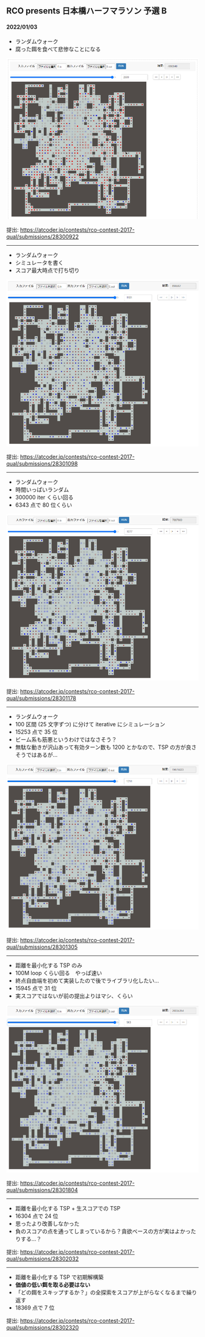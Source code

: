 ## RCO presents 日本橋ハーフマラソン 予選 B

#### 2022/01/03

* ランダムウォーク
* 腐った餌を食べて悲惨なことになる

<img src="img/random_walk.png">

提出: https://atcoder.jp/contests/rco-contest-2017-qual/submissions/28300922

---

* ランダムウォーク
* シミュレータを書く
* スコア最大時点で打ち切り

<img src="img/random_walk_truncated.png">

提出: https://atcoder.jp/contests/rco-contest-2017-qual/submissions/28301098

---

* ランダムウォーク
* 時間いっぱいランダム
* 300000 iter くらい回る
* 6343 点で 80 位くらい

<img src="img/multistart_random_walk.png">

提出: https://atcoder.jp/contests/rco-contest-2017-qual/submissions/28301178

---

* ランダムウォーク
* 100 区間 (25 文字ずつ) に分けて iterative にシミュレーション
* 15253 点で 35 位
* ビーム系も筋悪というわけではなさそう？
* 無駄な動きが沢山あって有効ターン数も 1200 とかなので、TSP の方が良さそうではあるが…

<img src="img/random_walk_interval.png">

提出: https://atcoder.jp/contests/rco-contest-2017-qual/submissions/28301305

---

* 距離を最小化する TSP のみ
* 100M loop くらい回る　やっぱ速い
* 終点自由端を初めて実装したので後でライブラリ化したい…
* 15945 点で 31 位
* 実スコアではないが前の提出よりはマシ、くらい

<img src="img/tsp_dist.png">

提出: https://atcoder.jp/contests/rco-contest-2017-qual/submissions/28301804

---

* 距離を最小化する TSP + 生スコアでの TSP
* 16304 点で 24 位
* 思ったより改善しなかった
* 負のスコアの点を通ってしまっているから？貪欲ベースの方が実はよかったりする…？

提出: https://atcoder.jp/contests/rco-contest-2017-qual/submissions/28302032

---

* 距離を最小化する TSP で初期解構築
* <b>価値の低い餌を取る必要はない</b>
* 「どの餌をスキップするか？」の全探索をスコアが上がらなくなるまで繰り返す
* 18369 点で 7 位

提出: https://atcoder.jp/contests/rco-contest-2017-qual/submissions/28302320